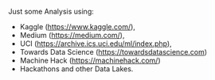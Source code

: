 Just some Analysis using: 
- Kaggle (https://www.kaggle.com/),
- Medium (https://medium.com/),
- UCI (https://archive.ics.uci.edu/ml/index.php),
- Towards Data Science (https://towardsdatascience.com)
- Machine Hack (https://machinehack.com/)
- Hackathons and other Data Lakes.
